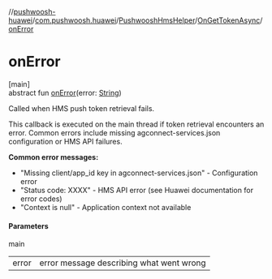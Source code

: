 //[pushwoosh-huawei](../../../../index.md)/[com.pushwoosh.huawei](../../index.md)/[PushwooshHmsHelper](../index.md)/[OnGetTokenAsync](index.md)/[onError](on-error.md)

# onError

[main]\
abstract fun [onError](on-error.md)(error: [String](https://developer.android.com/reference/kotlin/java/lang/String.html))

Called when HMS push token retrieval fails. 

 This callback is executed on the main thread if token retrieval encounters an error. Common errors include missing agconnect-services.json configuration or HMS API failures. 

**Common error messages:**

- &quot;Missing client/app_id key in agconnect-services.json&quot; - Configuration error
- &quot;Status code: XXXX&quot; - HMS API error (see Huawei documentation for error codes)
- &quot;Context is null&quot; - Application context not available

#### Parameters

main

| | |
|---|---|
| error | error message describing what went wrong |
